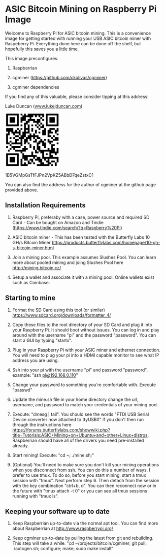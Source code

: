 ASIC Bitcoin Mining on Raspberry Pi Image
=========================================

Welcome to Raspberry Pi for ASIC bitcoin mining.  This is a convenience image for getting started with running your USB ASIC bitcoin miner with Raspeberry Pi.  Everything done here can be done off the shelf, but hopefully this saves you a little time.  

This image preconfigures:

1. Raspberrian

2. cgminer (https://github.com/ckolivas/cgminer)

3. cgminer dependencies

If you find any of this valuable, please consider tipping at this address:

Luke Duncan (www.lukejduncan.com)

![Alt text](/bitcoin-tip-address.png "Bitcoin tip address")

1B5VGMpGsTfFJPn2VpKZ5ABbD7qeZstxC1

You can also find the address for the author of cgminer at the github page provided above.

Installation Requirements
-------------------------

1. Raspberry Pi, preferaby with a case, power source and required SD Card - Can be bought on Amazon and Tindie (https://www.tindie.com/search/?q=Raspberry%20Pi)

2. ASIC bitcoin miner - This has been tested with the Butterfly Labs 10 GH/s Bitcoin Miner https://products.butterflylabs.com/homepage/10-gh-s-bitcoin-miner.html

3. Join a mining pool.  This example assumes Slushes Pool.  You can learn more about pooled mining and joing Slushes Pool here http://mining.bitcoin.cz/

4. Setup a wallet and associate it with a mining pool.  Online wallets exist such as Coinbase.

Starting to mine
-------------------------

1. Format the SD Card using this tool (or similar) https://www.sdcard.org/downloads/formatter_4/

2. Copy these files to the root directory of your SD Card and plug it into your Raspberry Pi.  It should boot without issues.  You can log in and play around with the username "pi" and the password "password".  You can start a GUI by typing "startx".

3. Plug in your Raspberry Pi with your ASIC miner and ethernet connection.  You will need to plug your pi into a HDMI capable monitor to see what IP address you are using.

4. Ssh into your pi with the username "pi" and password "password".  example: "ssh pi@192.168.0.110"

5. Change your password to something you're comfortable with. Execute "passwd"

6. Update the mine.sh file in your home directory  change the url, username, and password to match your credentials of your mining pool.

7. Execute: "dmesg | tail".  You should see the words "FTDI USB Serial Device converter now attached to ttyUSB0"  If you don't then run through the instructions here https://forums.butterflylabs.com/showwiki.php?title=Tutorials:ASIC+Mining+on+Ubuntu+and+other+Linux+distros.  Raspberrian should have all of the drivers you need pre-installed already.

8. Start mining!  Execute: "cd ~; ./mine.sh;"

9. (Optional) You'll need to make sure you don't kill your mining operations when you disconnect from ssh.  You can do this a number of ways.  I prefer to use tmux.  To do so, before you start mining, start a tmux session with "tmux".  Next perform step 6.  Then detach from the session with the key combination "ctrl+b, d".  You can then reconnect now or in the future with "tmux attach -t 0" or you can see all tmux sessions running with "tmux ls".

Keeping your software up to date
---------------------------------

1. Keep Raspberrian up-to-date via the normal apt tool.  You can find more about Raspberrian at http://www.raspberrypi.org/

2. Keep cgminer up-to-date by pulling the latest from git and rebuilding.  This step will take a while.  "cd ~/projects/bitcoin/cgminer; git pull; ./autogen.sh; configure; make; sudo make install" 
